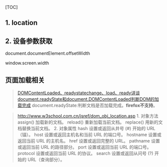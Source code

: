 [TOC]
## 1. location

## 2. 设备参数获取

document.documentElement.offsetWidth

window.screen.width

## 页面加载相关 
> [DOMContentLoaded、readystatechange、load、ready详谈](https://juejin.im/post/5a36499551882529c70f34b5)
> [document.readyState和document.DOMContentLoaded判断DOM的加载完成](https://blog.csdn.net/weixin_34085658/article/details/85564584)
> document.readyState:判断文档是否加载完成。**firefox不支持**。


> http://www.w3school.com.cn/jsref/dom_obj_location.asp
    1. 对象方法
        assign()	加载新的文档。
        reload()	重新加载当前文档。
        replace()	用新的文档替换当前文档。
    2. 对象属性
        hash	设置或返回从井号 (#) 开始的 URL（锚）。
        host	设置或返回主机名和当前 URL 的端口号。
        hostname	设置或返回当前 URL 的主机名。
        href	设置或返回完整的 URL。
        pathname	设置或返回当前 URL 的路径部分。
        port	设置或返回当前 URL 的端口号。
        protocol	设置或返回当前 URL 的协议。
        search	设置或返回从问号 (?) 开始的 URL（查询部分）。
